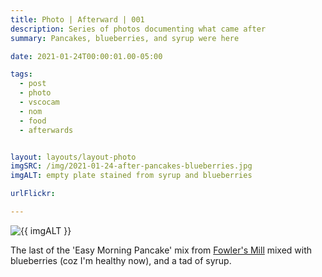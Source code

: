 ```yaml
---
title: Photo | Afterward | 001
description: Series of photos documenting what came after
summary: Pancakes, blueberries, and syrup were here

date: 2021-01-24T00:00:01.00-05:00

tags:
  - post
  - photo
  - vscocam
  - nom
  - food
  - afterwards


layout: layouts/layout-photo
imgSRC: /img/2021-01-24-after-pancakes-blueberries.jpg
imgALT: empty plate stained from syrup and blueberries

urlFlickr:

---
```

<p><img class="u-photo img-polaroid" src="{{ imgSRC }}" alt="{{ imgALT }}"></p>

The last of the 'Easy Morning Pancake' mix from [Fowler's Mill](https://fowlermill.com "Cleveland based mill") mixed with blueberries (coz I'm healthy now), and a tad of syrup.

